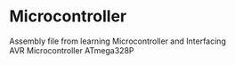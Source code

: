 # Microcontroller
Assembly file from learning Microcontroller and Interfacing <br>
AVR Microcontroller ATmega328P
